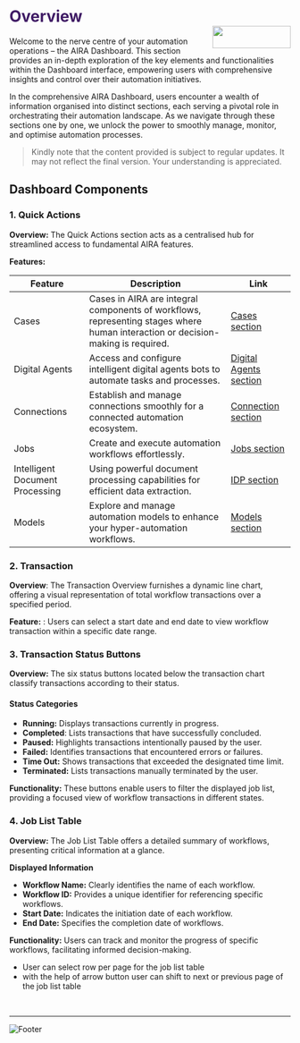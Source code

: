 <h1><span style="color: #411d66;">Overview                                                  <img align="right" width="140" height="40" src="https://github.com/airacommunity/AIRA-Installation/assets/153823636/2aee8e84-f308-4494-a715-afd9421b606e">
</span></h1>


Welcome to the nerve centre of your automation operations – the AIRA Dashboard. This section provides an in-depth exploration of the key elements and functionalities within the Dashboard interface, empowering users with comprehensive insights and control over their automation initiatives.

In the comprehensive AIRA Dashboard, users encounter a wealth of information organised into distinct sections, each serving a pivotal role in orchestrating their automation landscape. As we navigate through these sections one by one, we unlock the power to smoothly manage, monitor, and optimise automation processes.
<blockquote class="is-warning">Kindly note that the content provided is subject to regular updates. It may not reflect the final version. Your understanding is appreciated.</blockquote>
<h2 id="dashboard-components" class="toc-header">Dashboard Components</h2>
<h3 id="h-1-quick-actions" class="toc-header">1. Quick Actions</h3>
<strong>Overview:</strong> The Quick Actions section acts as a centralised hub for streamlined access to fundamental AIRA features.

<strong>Features:</strong>
<table class="my-table">
<thead>
<tr>
<th>Feature</th>
<th>Description</th>
<th>Link</th>
</tr>
</thead>
<tbody>
<tr>
<td>Cases</td>
<td>Cases in AIRA are integral components of workflows, representing stages where human interaction or decision-making is required.</td>
<td><a href="https://wiki.aira.fr/docs/cases-aira-human-activity/">Cases section</a></td>
</tr>
<tr>
<td>Digital Agents</td>
<td>Access and configure intelligent digital agents bots to automate tasks and processes.</td>
<td><a href="https://wiki.aira.fr/docs/digital-agents/">Digital Agents section</a></td>
</tr>
<tr>
<td>Connections</td>
<td>Establish and manage connections smoothly for a connected automation ecosystem.</td>
<td><a href="https://wiki.aira.fr/docs/connections/">Connection section</a></td>
</tr>
<tr>
<td>Jobs</td>
<td>Create and execute automation workflows effortlessly.</td>
<td><a href="https://wiki.aira.fr/docs/workflow-creation/">Jobs section</a></td>
</tr>
<tr>
<td>Intelligent Document Processing</td>
<td>Using powerful document processing capabilities for efficient data extraction.</td>
<td><a href="https://wiki.aira.fr/docs/idp/">IDP section</a></td>
</tr>
<tr>
<td>Models</td>
<td>Explore and manage automation models to enhance your hyper-automation workflows.</td>
<td><a href="https://wiki.aira.fr/docs/models/">Models section</a></td>
</tr>
</tbody>
</table>
<h3 id="h-2-transaction" class="toc-header">2. Transaction</h3>
<strong>Overview</strong>: The Transaction Overview furnishes a dynamic line chart, offering a visual representation of total workflow transactions over a specified period.

<strong>Feature:</strong> : Users can select a start date and end date to view workflow transaction within a specific date range.
<h3 id="h-3-transaction-status-buttons" class="toc-header">3. Transaction Status Buttons</h3>
<strong>Overview:</strong> The six status buttons located below the transaction chart classify transactions according to their status.
<h4><strong>Status Categories</strong></h4>
<ul>
 	<li><strong>Running:</strong> Displays transactions currently in progress.</li>
 	<li><strong>Completed</strong>: Lists transactions that have successfully concluded.</li>
 	<li><strong>Paused:</strong> Highlights transactions intentionally paused by the user.</li>
 	<li><strong>Failed:</strong> Identifies transactions that encountered errors or failures.</li>
 	<li><strong>Time Out:</strong> Shows transactions that exceeded the designated time limit.</li>
 	<li><strong>Terminated:</strong> Lists transactions manually terminated by the user.</li>
</ul>
<strong>Functionality:</strong> These buttons enable users to filter the displayed job list, providing a focused view of workflow transactions in different states.
<h3 id="h-4-job-list-table" class="toc-header">4. Job List Table</h3>
<strong>Overview:</strong> The Job List Table offers a detailed summary of workflows, presenting critical information at a glance.

<strong>Displayed Information</strong>
<ul>
 	<li><strong>Workflow Name:</strong> Clearly identifies the name of each workflow.</li>
 	<li><strong>Workflow ID:</strong> Provides a unique identifier for referencing specific workflows.</li>
 	<li><strong>Start Date:</strong> Indicates the initiation date of each workflow.</li>
 	<li><strong>End Date:</strong> Specifies the completion date of workflows.</li>
</ul>
<strong>Functionality:</strong> Users can track and monitor the progress of specific workflows, facilitating informed decision-making.
<ul>
 	<li>User can select row per page for the job list table</li>
 	<li>with the help of arrow button user can shift to next or previous page of the job list table</li>
</ul>
&nbsp;

----

![Footer](https://github.com/airacommunity/AIRA-Installation/assets/153823636/f78c5168-fae6-4a12-a01d-8e98fe7d7ae2)
